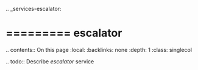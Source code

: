 .. _services-escalator:

=========
escalator
=========

.. contents:: On this page
    :local:
    :backlinks: none
    :depth: 1
    :class: singlecol

.. todo::
    Describe *escalator* service
